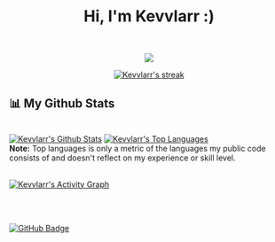 <h1 align="center">Hi, I'm Kevvlarr :)</h1>

<br/>
<p align="center">
<img src="https://readme-typing-svg.herokuapp.com?color=5BCDEC&center=true&size=22&lines=Netflix+enjoyer;I+<3+Coding;Casual+FiveM+Developer;Average+TOS+enjoyer+😂;"/>
</p>
<p align="center">
    <a href="https://github.com/Kevvlarr/">
        <img title="🔥 Get streak stats for your profile at git.io/streak-stats" alt="Kevvlarr's streak" src="https://github-readme-streak-stats.herokuapp.com/?user=Kevvlarr&theme=black-ice&hide_border=true&stroke=0000&background=060A0CD0"/>
    </a>
</p>

## 📊 My Github Stats

  <br/>
    <a href="https://github.com/Kevvlarr/github-readme-stats"><img alt="Kevvlarr's Github Stats" src="https://github-readme-stats.vercel.app/api?username=Kevvlarr&show_icons=true&count_private=true&theme=react&hide_border=true&bg_color=0D1117" /></a>
  <a href="https://github.com/Kevvlarr/github-readme-stats"><img alt="Kevvlarr's Top Languages" src="https://github-readme-stats.vercel.app/api/top-langs/?username=Kevvlarr&langs_count=8&count_private=true&layout=compact&theme=react&hide_border=true&bg_color=0D1117" /></a>
  <br/>
  <b>Note:</b> Top languages is only a metric of the languages my public code consists of and doesn't reflect on my experience or skill level.


<br/>
<br/>

<a href="https://github.com/Kevvlarr/github-readme-activity-graph"><img alt="Kevvlarr's Activity Graph" src="https://activity-graph.herokuapp.com/graph?username=Kevvlarr&bg_color=0D1117&color=5BCDEC&line=5BCDEC&point=FFFFFF&hide_border=true" /></a>

<br/>
<br/>

<a href="https://github.com/Kevvlarr?tab=followers"><img src="https://img.shields.io/github/followers/Kevvlarr?label=Followers&style=social" alt="GitHub Badge"></a>
